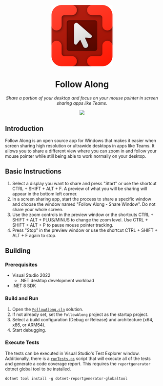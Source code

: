 
<div align="center">
    <img src="/res/FollowAlong.png" height="200" width="200" />
	<h1>Follow Along</h1>
	<p>
		<i>Share a portion of your desktop and focus on your mouse pointer in screen sharing apps like Teams.</i>
	</p>
    <a href="https://apps.microsoft.com/detail/Follow%20Along%20-%20Screen%20Share/9N1CV179Q032?mode=direct">
        <img src="https://get.microsoft.com/images/en-us%20dark.svg" width="200"/>
    </a>
</div>

## Introduction
Follow Along is an open source app for Windows that makes it easier when screen sharing high resolution or ultrawide desktops in apps like Teams. It allows you to share a different view where you can zoom in and follow your mouse pointer while still being able to work normally on your desktop.

## Basic Instructions
1. Select a display you want to share and press "Start" or use the shortcut CTRL + SHIFT + ALT + F. A preview of what you will be sharing will appear in the bottom left corner.
2. In a screen sharing app, start the process to share a specific window and choose the window named "Follow Along - Share Window". Do not share your whole screen.
3. Use the zoom controls in the preview window or the shortcuts CTRL + SHIFT + ALT + PLUS/MINUS to change the zoom level. Use CTRL + SHIFT + ALT + P to pause mouse pointer tracking.
4. Press "Stop" in the preview window or use the shortcut CTRL + SHIFT + ALT + F again to stop.

## Building
### Prerequisites
- Visual Studio 2022
  - .NET desktop development workload
- .NET 8 SDK

### Build and Run
1. Open the [`FollowAlong.sln`](/FollowAlong.sln) solution.
2. If not already set, set the `FollowAlong` project as the startup project.
3. Select a build configuration (Debug or Release) and architecture (x64, x86, or ARM64).
4. Start debugging.

### Execute Tests
The tests can be executed in Visual Studio's Test Explorer window. Additionally, there is a [`runTests.ps`](/scripts/runTests.ps1) script that will execute all of the tests and generate a code coverage report. This requires the `reportgenerator` dotnet global tool to be installed.
```shell
dotnet tool install -g dotnet-reportgenerator-globaltool
```
